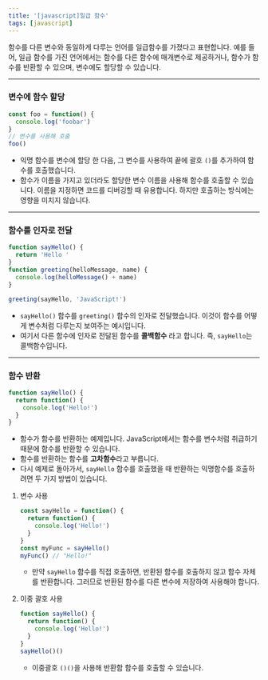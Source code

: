 ```yaml
---
title: '[javascript]일급 함수'
tags: [javascript]
---
```


함수를 다른 변수와 동일하게 다루는 언어를 일급함수를 가졌다고 표현합니다. 예를 들어, 일급 함수를 가진 언어에서는 함수를 다른 함수에 매개변수로 제공하거나, 함수가 함수를 반환할 수 있으며, 변수에도 할당할 수 있습니다.

---

### 변수에 함수 할당

```js
const foo = function() {
  console.log('foobar')
}
// 변수를 사용해 호출
foo()
```

- 익명 함수를 변수에 할당 한 다음, 그 변수를 사용하여 끝에 괄호 `()`를 추가하여 함수를 호출했습니다.
- 함수가 이름을 가지고 있더라도 할당한 변수 이름을 사용해 함수를 호출할 수 있습니다. 이름을 지정하면 코드를 디버깅할 때 유용합니다. 하지만 호출하는 방식에는 영향을 미치지 않습니다.

---

### 함수를 인자로 전달

```js
function sayHello() {
  return 'Hello '
}
function greeting(helloMessage, name) {
  console.log(helloMessage() + name)
}

greeting(sayHello, 'JavaScript!')
```

- `sayHello()` 함수를 `greeting()` 함수의 인자로 전달했습니다. 이것이 함수를 어떻게 변수처럼 다루는지 보여주는 예시입니다.
- 여기서 다른 함수에 인자로 전달된 함수를 **콜백함수** 라고 합니다. 즉, `sayHello`는 콜백함수입니다.

---

### 함수 반환

```js
function sayHello() {
  return function() {
    console.log('Hello!')
  }
}
```

- 함수가 함수를 반환하는 예제입니다. JavaScript에서는 함수를 변수처럼 취급하기 때문에 함수를 반환할 수 있습니다.
- 함수를 반환하는 함수를 **고차함수**라고 부릅니다.
- 다시 예제로 돌아가서, `sayHello` 함수를 호출했을 때 반환하는 익명함수를 호출하려면 두 가지 방법이 있습니다.

1. 변수 사용

   ```js
   const sayHello = function() {
     return function() {
       console.log('Hello!')
     }
   }
   const myFunc = sayHello()
   myFunc() // "Hello!"
   ```

   - 만약 `sayHello` 함수를 직접 호출하면, 반환된 함수를 호출하지 않고 함수 자체를 반환합니다. 그러므로 반환된 함수를 다른 변수에 저장하여 사용해야 합니다.

2. 이중 괄호 사용

   ```js
   function sayHello() {
     return function() {
       console.log('Hello!')
     }
   }
   sayHello()()
   ```

   - 이중괄호 `()()`을 사용해 반환함 함수를 호출할 수 있습니다.
